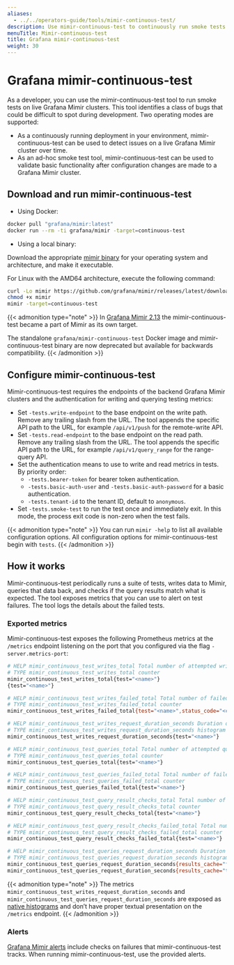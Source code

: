 ```yaml
---
aliases:
  - ../../operators-guide/tools/mimir-continuous-test/
description: Use mimir-continuous-test to continuously run smoke tests on live Grafana Mimir clusters.
menuTitle: Mimir-continuous-test
title: Grafana mimir-continuous-test
weight: 30
---
```



# Grafana mimir-continuous-test

As a developer, you can use the mimir-continuous-test tool to run smoke tests on live Grafana Mimir clusters.
This tool identifies a class of bugs that could be difficult to spot during development.
Two operating modes are supported:

- As a continuously running deployment in your environment, mimir-continuous-test can be used to detect issues on a live Grafana Mimir cluster over time.
- As an ad-hoc smoke test tool, mimir-continuous-test can be used to validate basic functionality after configuration changes are made to a Grafana Mimir cluster.

## Download and run mimir-continuous-test

- Using Docker:

```bash
docker pull "grafana/mimir:latest"
docker run --rm -ti grafana/mimir -target=continuous-test
```

- Using a local binary:

Download the appropriate [mimir binary](https://github.com/grafana/mimir/releases/latest) for your operating system and architecture, and make it executable.

For Linux with the AMD64 architecture, execute the following command:

```bash
curl -Lo mimir https://github.com/grafana/mimir/releases/latest/download/mimir-linux-amd64
chmod +x mimir
mimir -target=continuous-test
```

{{< admonition type="note" >}}
In [Grafana Mimir 2.13](../../../release-notes/v2.13/) the mimir-continuous-test became a part of Mimir as its own target.

The standalone `grafana/mimir-continuous-test` Docker image and mimir-continuous-test binary are now deprecated but available for backwards compatibility.
{{< /admonition >}}

## Configure mimir-continuous-test

Mimir-continuous-test requires the endpoints of the backend Grafana Mimir clusters and the authentication for writing and querying testing metrics:

- Set `-tests.write-endpoint` to the base endpoint on the write path. Remove any trailing slash from the URL. The tool appends the specific API path to the URL, for example `/api/v1/push` for the remote-write API.
- Set `-tests.read-endpoint` to the base endpoint on the read path. Remove any trailing slash from the URL. The tool appends the specific API path to the URL, for example `/api/v1/query_range` for the range-query API.
- Set the authentication means to use to write and read metrics in tests. By priority order:
  - `-tests.bearer-token` for bearer token authentication.
  - `-tests.basic-auth-user` and `-tests.basic-auth-password` for a basic authentication.
  - `-tests.tenant-id` to the tenant ID, default to `anonymous`.
- Set `-tests.smoke-test` to run the test once and immediately exit. In this mode, the process exit code is non-zero when the test fails.

{{< admonition type="note" >}}
You can run `mimir -help` to list all available configuration options. All configuration options for mimir-continuous-test begin with `tests`.
{{< /admonition >}}

## How it works

Mimir-continuous-test periodically runs a suite of tests, writes data to Mimir, queries that data back, and checks if the query results match what is expected.
The tool exposes metrics that you can use to alert on test failures. The tool logs the details about the failed tests.

### Exported metrics

Mimir-continuous-test exposes the following Prometheus metrics at the `/metrics` endpoint listening on the port that you configured via the flag `-server.metrics-port`:

```bash
# HELP mimir_continuous_test_writes_total Total number of attempted write requests.
# TYPE mimir_continuous_test_writes_total counter
mimir_continuous_test_writes_total{test="<name>"}
{test="<name>"}

# HELP mimir_continuous_test_writes_failed_total Total number of failed write requests.
# TYPE mimir_continuous_test_writes_failed_total counter
mimir_continuous_test_writes_failed_total{test="<name>",status_code="<code>"}

# HELP mimir_continuous_test_writes_request_duration_seconds Duration of the requests
# TYPE mimir_continuous_test_writes_request_duration_seconds histogram
mimir_continuous_test_writes_request_duration_seconds{test="<name>"}

# HELP mimir_continuous_test_queries_total Total number of attempted query requests.
# TYPE mimir_continuous_test_queries_total counter
mimir_continuous_test_queries_total{test="<name>"}

# HELP mimir_continuous_test_queries_failed_total Total number of failed query requests.
# TYPE mimir_continuous_test_queries_failed_total counter
mimir_continuous_test_queries_failed_total{test="<name>"}

# HELP mimir_continuous_test_query_result_checks_total Total number of query results checked for correctness.
# TYPE mimir_continuous_test_query_result_checks_total counter
mimir_continuous_test_query_result_checks_total{test="<name>"}

# HELP mimir_continuous_test_query_result_checks_failed_total Total number of query results failed when checking for correctness.
# TYPE mimir_continuous_test_query_result_checks_failed_total counter
mimir_continuous_test_query_result_checks_failed_total{test="<name>"}

# HELP mimir_continuous_test_queries_request_duration_seconds Duration of the requests
# TYPE mimir_continuous_test_queries_request_duration_seconds histogram
mimir_continuous_test_queries_request_duration_seconds{results_cache="false",test="<name>"}
mimir_continuous_test_queries_request_duration_seconds{results_cache="true",test="<name>"}
```

{{< admonition type="note" >}}
The metrics `mimir_continuous_test_writes_request_duration_seconds` and `mimir_continuous_test_queries_request_duration_seconds`
are exposed as [native histograms](../../../send/native-histograms/) and don’t have proper textual presentation on the `/metrics` endpoint.
{{< /admonition >}}

### Alerts

[Grafana Mimir alerts](../../monitor-grafana-mimir/installing-dashboards-and-alerts/) include checks on failures that mimir-continuous-test tracks.
When running mimir-continuous-test, use the provided alerts.
